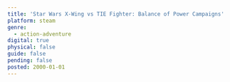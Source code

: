 ```yaml
---
title: 'Star Wars X-Wing vs TIE Fighter: Balance of Power Campaigns'
platform: steam
genre:
  - action-adventure
digital: true
physical: false
guide: false
pending: false
posted: 2000-01-01
---
```

